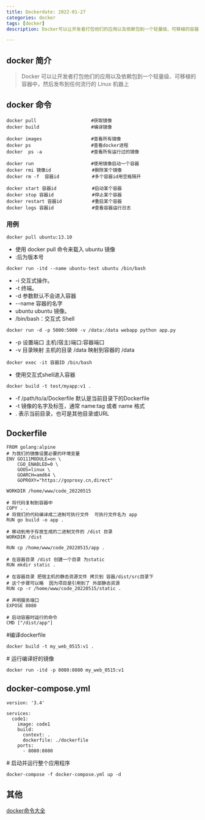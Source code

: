 ```yaml
---
title: Dockerdate: 2022-01-27
categories: docker
tags: [docker]
description: Docker可以让开发者打包他们的应用以及依赖包到一个轻量级、可移植的容器中，然后发布到任何流行的 Linux 机器上

---
```


## docker 简介
> Docker 可以让开发者打包他们的应用以及依赖包到一个轻量级、可移植的容器中，然后发布到任何流行的 Linux 机器上

## docker 命令
```
docker pull                    #获取镜像
docker build                   #编译镜像   

docker images                  #查看所有镜像
docker ps                      #查看docker进程 
docker  ps -a                  #查看所有运行过的镜像

docker run                     #使用镜像启动一个容器
docker rmi 镜像id               #删除某个镜像
docker rm -f  容器id            #多个容器id用空格隔开

docker start 容器id             #启动某个容器
docker stop 容器id              #停止某个容器　
docker restart 容器id           #重启某个容器　
docker logs 容器id              #查看容器运行日志
```

### 用例
```
docker pull ubuntu:13.10  
```
- 使用 docker pull 命令来载入 ubuntu 镜像
- :后为版本号

```
docker run -itd --name ubuntu-test ubuntu /bin/bash
```
- -i 交互式操作。
- -t 终端。
- -d 参数默认不会进入容器
- --name 容器的名字
- ubuntu ubuntu 镜像。
- /bin/bash：交互式 Shell

```
docker run -d -p 5000:5000 -v /data:/data webapp python app.py
```
- -p 设置端口 主机(宿主)端口:容器端口
- -v 目录映射 主机的目录 /data 映射到容器的 /data

```
docker exec -it 容器ID /bin/bash
```
- 使用交互式shell进入容器

```
docker build -t test/myapp:v1 .
```
- -f /path/to/a/Dockerfile 默认是当前目录下的Dockerfile
- -t 镜像的名字及标签，通常 name:tag 或者 name 格式
- . 表示当前目录，也可是其他目录或URL

## Dockerfile
```
FROM golang:alpine
# 为我们的镜像设置必要的环境变量
ENV GO111MODULE=on \
    CGO_ENABLED=0 \
    GOOS=linux \
    GOARCH=amd64 \
	GOPROXY="https://goproxy.cn,direct"

WORKDIR /home/www/code_20220515

# 将代码复制到容器中
COPY . .
# 将我们的代码编译成二进制可执行文件  可执行文件名为 app
RUN go build -o app .

# 移动到用于存放生成的二进制文件的 /dist 目录
WORKDIR /dist

RUN cp /home/www/code_20220515/app .

# 在容器目录 /dist 创建一个目录 为static
RUN mkdir static .

# 在容器目录 把宿主机的静态资源文件 拷贝到 容器/dist/src目录下
# 这个步骤可以略  因为项目是引用到了 外部静态资源
RUN cp -r /home/www/code_20220515/static .

# 声明服务端口
EXPOSE 8080

# 启动容器时运行的命令
CMD ["/dist/app"]
```
\#编译dockerfile
```
docker build -t my_web_0515:v1 .
```

\# 运行编译好的镜像
```
docker run -itd -p 8080:8080 my_web_0515:v1
```   


## docker-compose.yml
```
version: '3.4'

services:
  code1:
    image: code1
    build:
      context: .
      dockerfile: ./dockerfile
    ports:
      - 8080:8080

```
\# 启动并运行整个应用程序
```
docker-compose -f docker-compose.yml up -d
```

## 其他

[docker命令大全](https://www.runoob.com/docker/docker-command-manual.html)